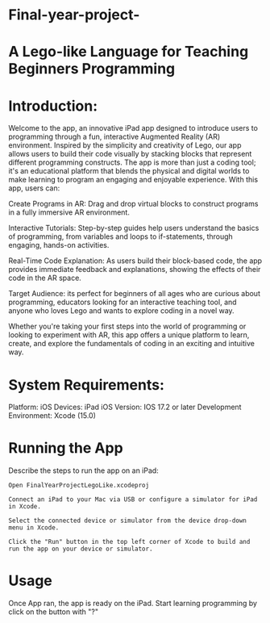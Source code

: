 # Final-year-project-

# A Lego-like Language for Teaching Beginners Programming


# Introduction:

Welcome to the app, an innovative iPad app designed to introduce users to programming through a fun, interactive Augmented Reality (AR) environment. Inspired by the simplicity and creativity of Lego, our app allows users to build their code visually by stacking blocks that represent different programming constructs.
The app is more than just a coding tool; it's an educational platform that blends the physical and digital worlds to make learning to program an engaging and enjoyable experience. With this app, users can:

Create Programs in AR: Drag and drop virtual blocks to construct programs in a fully immersive AR environment.

Interactive Tutorials: Step-by-step guides help users understand the basics of programming, from variables and loops to if-statements, through engaging, hands-on activities.

Real-Time Code Explanation: As users build their block-based code, the app provides immediate feedback and explanations, showing the effects of their code in the AR space.

Target Audience: its perfect for beginners of all ages who are curious about programming, educators looking for an interactive teaching tool, and anyone who loves Lego and wants to explore coding in a novel way.

Whether you're taking your first steps into the world of programming or looking to experiment with AR, this app offers a unique platform to learn, create, and explore the fundamentals of coding in an exciting and intuitive way.

# System Requirements:

Platform: iOS
Devices: iPad
iOS Version: IOS 17.2 or later
Development Environment: Xcode (15.0)

# Running the App

Describe the steps to run the app on an iPad:

	Open FinalYearProjectLegoLike.xcodeproj 

	Connect an iPad to your Mac via USB or configure a simulator for iPad in Xcode.

	Select the connected device or simulator from the device drop-down menu in Xcode.

	Click the "Run" button in the top left corner of Xcode to build and run the app on your device or simulator.

# Usage

Once App ran, the app is ready on the iPad. Start learning programming by click on the button with "?"


